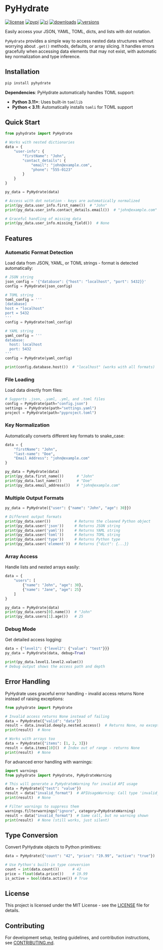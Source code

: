 # PyHydrate

[![license](https://img.shields.io/github/license/mjfii/pyhydrate.svg)](https://github.com/mjfii/pyhydrate/blob/main/license)
[![pypi](https://img.shields.io/pypi/v/pyhydrate.svg)](https://pypi.python.org/pypi/pyhydrate)
[![ci](https://github.com/mjfii/pyhydrate/actions/workflows/prod-tests.yml/badge.svg)](https://github.com/mjfii/pyhydrate/actions/workflows/prod-tests.yml)
[![downloads](https://static.pepy.tech/badge/pyhydrate/month)](https://pepy.tech/project/pyhydrate)
[![versions](https://img.shields.io/pypi/pyversions/pyhydrate.svg)](https://github.com/mjfii/pyhydrate)

Easily access your JSON, YAML, TOML, dicts, and lists with dot notation.

`PyHydrate` provides a simple way to access nested data structures without worrying about `.get()` methods, defaults, or array slicing. It handles errors gracefully when accessing data elements that may not exist, with automatic key normalization and type inference.

## Installation

```bash
pip install pyhydrate
```

**Dependencies**: PyHydrate automatically handles TOML support:
- **Python 3.11+**: Uses built-in `tomllib` 
- **Python < 3.11**: Automatically installs `tomli` for TOML support

## Quick Start

```python
from pyhydrate import PyHydrate

# Works with nested dictionaries
data = {
    "user-info": {
        "firstName": "John",
        "contact_details": {
            "email": "john@example.com",
            "phone": "555-0123"
        }
    }
}

py_data = PyHydrate(data)

# Access with dot notation - keys are automatically normalized
print(py_data.user_info.first_name())  # "John"
print(py_data.user_info.contact_details.email())  # "john@example.com"

# Graceful handling of missing data
print(py_data.user_info.missing_field())  # None
```

## Features

### Automatic Format Detection
Load data from JSON, YAML, or TOML strings - format is detected automatically:

```python
# JSON string
json_config = '{"database": {"host": "localhost", "port": 5432}}'
config = PyHydrate(json_config)

# TOML string  
toml_config = '''
[database]
host = "localhost"
port = 5432
'''
config = PyHydrate(toml_config)

# YAML string
yaml_config = '''
database:
  host: localhost
  port: 5432
'''
config = PyHydrate(yaml_config)

print(config.database.host())  # "localhost" (works with all formats)
```

### File Loading
Load data directly from files:

```python
# Supports .json, .yaml, .yml, and .toml files
config = PyHydrate(path="config.json")
settings = PyHydrate(path="settings.yaml") 
project = PyHydrate(path="pyproject.toml")
```

### Key Normalization
Automatically converts different key formats to snake_case:

```python
data = {
    "firstName": "John",
    "last-name": "Doe", 
    "Email Address": "john@example.com"
}

py_data = PyHydrate(data)
print(py_data.first_name())      # "John"
print(py_data.last_name())       # "Doe"  
print(py_data.email_address())   # "john@example.com"
```

### Multiple Output Formats

```python
py_data = PyHydrate({"user": {"name": "John", "age": 30}})

# Different output formats
print(py_data.user())           # Returns the cleaned Python object
print(py_data.user('json'))     # Returns JSON string
print(py_data.user('yaml'))     # Returns YAML string  
print(py_data.user('toml'))     # Returns TOML string
print(py_data.user('type'))     # Returns Python type
print(py_data.user('element'))  # Returns {"dict": {...}}
```

### Array Access
Handle lists and nested arrays easily:

```python
data = {
    "users": [
        {"name": "John", "age": 30},
        {"name": "Jane", "age": 25}
    ]
}

py_data = PyHydrate(data)
print(py_data.users[0].name())  # "John"
print(py_data.users[1].age())   # 25
```

### Debug Mode
Get detailed access logging:

```python
data = {"level1": {"level2": {"value": "test"}}}
py_data = PyHydrate(data, debug=True)

print(py_data.level1.level2.value())
# Debug output shows the access path and depth
```

## Error Handling

PyHydrate uses graceful error handling - invalid access returns None instead of raising exceptions:

```python
from pyhydrate import PyHydrate

# Invalid access returns None instead of failing
data = PyHydrate({"valid": "data"})
result = data.invalid.deeply.nested.access()  # Returns None, no exception
print(result)  # None

# Works with arrays too
data = PyHydrate({"items": [1, 2, 3]})
result = data.items[10]()  # Index out of range - returns None
print(result)  # None
```

For advanced error handling with warnings:

```python
import warnings
from pyhydrate import PyHydrate, PyHydrateWarning

# This will generate a PyHydrateWarning for invalid API usage
data = PyHydrate({"test": "value"})
result = data("invalid_format")  # APIUsageWarning: Call type 'invalid_format' not supported
print(result)  # None

# Filter warnings to suppress them
warnings.filterwarnings("ignore", category=PyHydrateWarning)
result = data("invalid_format")  # Same call, but no warning shown
print(result)  # None (still works, just silent)
```

## Type Conversion

Convert PyHydrate objects to Python primitives:

```python
data = PyHydrate({"count": "42", "price": "19.99", "active": "true"})

# Use Python's built-in type conversion
count = int(data.count())      # 42
price = float(data.price())    # 19.99
is_active = bool(data.active()) # True
```

## License

This project is licensed under the MIT License - see the [LICENSE](license) file for details.

## Contributing

For development setup, testing guidelines, and contribution instructions, see [CONTRIBUTING.md](.github/CONTRIBUTING.md).